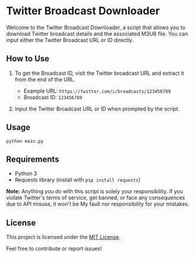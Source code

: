 # Twitter Broadcast Downloader

Welcome to the Twitter Broadcast Downloader, a script that allows you to download Twitter broadcast details and the associated M3U8 file. You can input either the Twitter Broadcast URL or ID directly.

## How to Use

1. To get the Broadcast ID, visit the Twitter broadcast URL and extract it from the end of the URL.
   - Example URL: `https://twitter.com/i/broadcasts/123456789`
   - Broadcast ID: `123456789`

2. Input the Twitter Broadcast URL or ID when prompted by the script.

## Usage

```
python main.py
```

## Requirements

- Python 3
- Requests library (install with `pip install requests`)

**Note:** Anything you do with this script is solely your responsibility. If you violate Twitter's terms of service, get banned, or face any consequences due to API misuse, it won't be My fault nor responsibility for your mistakes.

## License

This project is licensed under the [MIT License](LICENSE).

Feel free to contribute or report issues!
